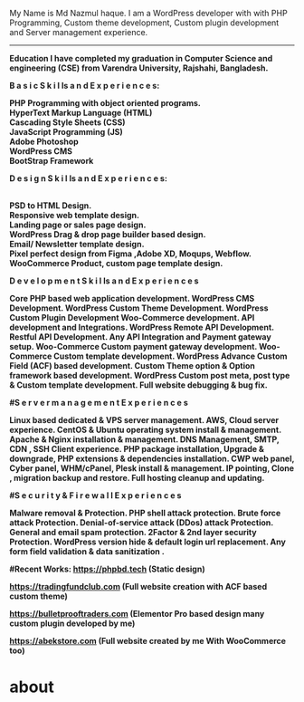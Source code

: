 My Name is Md Nazmul haque. I am a WordPress developer with with PHP Programming, Custom theme development, Custom plugin development and Server management experience.
<hr>
<b>Education<b>
I have completed my graduation in Computer Science and engineering (CSE)
from Varendra University, Rajshahi, Bangladesh.


<b>B a s i c S k i l ls a n d E x p e r i e n c e s:<b><br>

PHP Programming with object oriented programs. <br>
HyperText Markup Language (HTML) <br>
Cascading Style Sheets (CSS) <br>
JavaScript Programming (JS) <br>
Adobe Photoshop <br>
WordPress CMS <br>
BootStrap Framework <br>

<b>D e s i g n S k i l ls a n d E x p e r i e n c e s: <b>

<br>PSD to HTML Design.
<br>Responsive web template design.
<br>Landing page or sales page design.
<br>WordPress Drag & drop page builder based design.
<br>Email/ Newsletter template design.
<br>Pixel perfect design from Figma ,Adobe XD, Moqups, Webflow.
<br>WooCommerce Product, custom page template design.

D e v e l o p m e n t S k i l ls a n d E x p e r i e n c e s

Core PHP based web application development.
WordPress CMS Development.
WordPress Custom Theme Development.
WordPress Custom Plugin Development
Woo-Commerce development.
API development and Integrations.
WordPress Remote API Development.
Restful API Development.
Any API Integration and Payment gateway setup.
Woo-Commerce Custom payment gateway development.
Woo-Commerce Custom template development.
WordPress Advance Custom Field (ACF) based development.
Custom Theme option & Option framework based development.
WordPress Custom post meta, post type & Custom template development.
Full website debugging & bug fix.


#S e r v e r m a n a g e m e n t E x p e r i e n c e s

Linux based dedicated & VPS server management.
AWS, Cloud server experience.
CentOS & Ubuntu operating system install & management.
Apache & Nginx installation & management.
DNS Management, SMTP, CDN , SSH Client experience.
PHP package installation, Upgrade & downgrade,
PHP extensions & dependencies installation.
CWP web panel, Cyber panel, WHM/cPanel, Plesk install & management.
IP pointing, Clone , migration backup and restore.
Full hosting cleanup and updating.


#S e c u r i t y & F i r e w a l l E x p e r i e n c e s

Malware removal & Protection.
PHP shell attack protection.
Brute force attack Protection.
Denial-of-service attack (DDos) attack Protection.
General and email spam protection.
2Factor & 2nd layer security Protection.
WordPress version hide & default login url replacement.
Any form field validation & data sanitization .


#Recent Works:
https://phpbd.tech (Static design)

https://tradingfundclub.com (Full website creation with ACF based custom theme)

https://bulletprooftraders.com (Elementor Pro based design many custom plugin developed by me)

https://abekstore.com (Full website created by me With WooCommerce too)
# about

